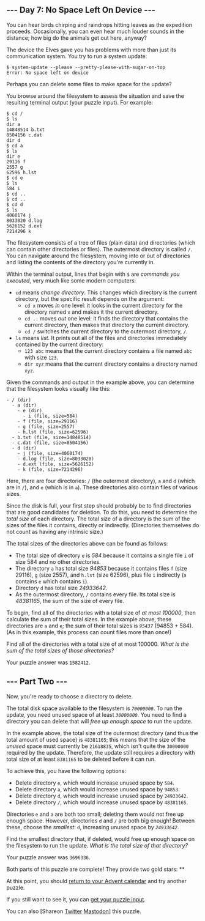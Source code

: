 <main>
  <article class="day-desc">
    <h2>--- Day 7: No Space Left On Device ---</h2>
    <p>You can hear birds chirping and raindrops hitting leaves as the expedition proceeds. Occasionally, you can even
      hear much louder sounds in the distance; how big do the animals get out here, anyway?</p>
    <p>The device the Elves gave you has problems with more than just its communication system. You try to run a system
      update:</p>
    <pre><code>$ system-update --please --pretty-please-with-sugar-on-top
<span title="E099 PROGRAMMER IS OVERLY POLITE">Error</span>: No space left on device
</code></pre>
    <p>Perhaps you can delete some files to make space for the update?</p>
    <p>You browse around the filesystem to assess the situation and save the resulting terminal output (your puzzle
      input). For example:</p>
    <pre><code>$ cd /
$ ls
dir a
14848514 b.txt
8504156 c.dat
dir d
$ cd a
$ ls
dir e
29116 f
2557 g
62596 h.lst
$ cd e
$ ls
584 i
$ cd ..
$ cd ..
$ cd d
$ ls
4060174 j
8033020 d.log
5626152 d.ext
7214296 k
</code></pre>
    <p>The filesystem consists of a tree of files (plain data) and directories (which can contain other directories or
      files). The outermost directory is called <code>/</code>. You can navigate around the filesystem, moving into or
      out of directories and listing the contents of the directory you're currently in.</p>
    <p>Within the terminal output, lines that begin with <code>$</code> are <em>commands you executed</em>, very much
      like some modern computers:</p>
    <ul>
      <li><code>cd</code> means <em>change directory</em>. This changes which directory is the current directory, but
        the specific result depends on the argument:
        <ul>
          <li><code>cd x</code> moves <em>in</em> one level: it looks in the current directory for the directory named
            <code>x</code> and makes it the current directory.
          </li>
          <li><code>cd ..</code> moves <em>out</em> one level: it finds the directory that contains the current
            directory, then makes that directory the current directory.</li>
          <li><code>cd /</code> switches the current directory to the outermost directory, <code>/</code>.</li>
        </ul>
      </li>
      <li><code>ls</code> means <em>list</em>. It prints out all of the files and directories immediately contained by
        the current directory:
        <ul>
          <li><code>123 abc</code> means that the current directory contains a file named <code>abc</code> with size
            <code>123</code>.
          </li>
          <li><code>dir xyz</code> means that the current directory contains a directory named <code>xyz</code>.</li>
        </ul>
      </li>
    </ul>
    <p>Given the commands and output in the example above, you can determine that the filesystem looks visually like
      this:</p>
    <pre><code>- / (dir)
  - a (dir)
    - e (dir)
      - i (file, size=584)
    - f (file, size=29116)
    - g (file, size=2557)
    - h.lst (file, size=62596)
  - b.txt (file, size=14848514)
  - c.dat (file, size=8504156)
  - d (dir)
    - j (file, size=4060174)
    - d.log (file, size=8033020)
    - d.ext (file, size=5626152)
    - k (file, size=7214296)
</code></pre>
    <p>Here, there are four directories: <code>/</code> (the outermost directory), <code>a</code> and <code>d</code>
      (which are in <code>/</code>), and <code>e</code> (which is in <code>a</code>). These directories also contain
      files of various sizes.</p>
    <p>Since the disk is full, your first step should probably be to find directories that are good candidates for
      deletion. To do this, you need to determine the <em>total size</em> of each directory. The total size of a
      directory is the sum of the sizes of the files it contains, directly or indirectly. (Directories themselves do not
      count as having any intrinsic size.)</p>
    <p>The total sizes of the directories above can be found as follows:</p>
    <ul>
      <li>The total size of directory <code>e</code> is <em>584</em> because it contains a single file <code>i</code> of
        size 584 and no other directories.</li>
      <li>The directory <code>a</code> has total size <em>94853</em> because it contains files <code>f</code> (size
        29116), <code>g</code> (size 2557), and <code>h.lst</code> (size 62596), plus file <code>i</code> indirectly
        (<code>a</code> contains <code>e</code> which contains <code>i</code>).</li>
      <li>Directory <code>d</code> has total size <em>24933642</em>.</li>
      <li>As the outermost directory, <code>/</code> contains every file. Its total size is <em>48381165</em>, the sum
        of the size of every file.</li>
    </ul>
    <p>To begin, find all of the directories with a total size of <em>at most 100000</em>, then calculate the sum of
      their total sizes. In the example above, these directories are <code>a</code> and <code>e</code>; the sum of their
      total sizes is <code><em>95437</em></code> (94853 + 584). (As in this example, this process can count files more
      than once!)</p>
    <p>Find all of the directories with a total size of at most 100000. <em>What is the sum of the total sizes of those
        directories?</em></p>
  </article>
  <p>Your puzzle answer was <code>1582412</code>.</p>
  <article class="day-desc">
    <h2 id="part2">--- Part Two ---</h2>
    <p>Now, you're ready to choose a directory to delete.</p>
    <p>The total disk space available to the filesystem is <code><em>70000000</em></code>. To run the update, you need
      unused space of at least <code><em>30000000</em></code>. You need to find a directory you can delete that will
      <em>free up enough space</em> to run the update.
    </p>
    <p>In the example above, the total size of the outermost directory (and thus the total amount of used space) is
      <code>48381165</code>; this means that the size of the <em>unused</em> space must currently be
      <code>21618835</code>, which isn't quite the <code>30000000</code> required by the update. Therefore, the update
      still requires a directory with total size of at least <code>8381165</code> to be deleted before it can run.
    </p>
    <p>To achieve this, you have the following options:</p>
    <ul>
      <li>Delete directory <code>e</code>, which would increase unused space by <code>584</code>.</li>
      <li>Delete directory <code>a</code>, which would increase unused space by <code>94853</code>.</li>
      <li>Delete directory <code>d</code>, which would increase unused space by <code>24933642</code>.</li>
      <li>Delete directory <code>/</code>, which would increase unused space by <code>48381165</code>.</li>
    </ul>
    <p>Directories <code>e</code> and <code>a</code> are both too small; deleting them would not free up enough space.
      However, directories <code>d</code> and <code>/</code> are both big enough! Between these, choose the
      <em>smallest</em>: <code>d</code>, increasing unused space by <code><em>24933642</em></code>.
    </p>
    <p>Find the smallest directory that, if deleted, would free up enough space on the filesystem to run the update.
      <em>What is the total size of that directory?</em>
    </p>
  </article>
  <p>Your puzzle answer was <code>3696336</code>.</p>
  <p class="day-success">Both parts of this puzzle are complete! They provide two gold stars: **</p>
  <p>At this point, you should <a href="/2022">return to your Advent calendar</a> and try another puzzle.</p>
  <p>If you still want to see it, you can <a href="7/input" target="_blank">get your puzzle input</a>.</p>
  <p>You can also <span class="share">[Share<span class="share-content">on
        <a href="https://twitter.com/intent/tweet?text=I%27ve+completed+%22No+Space+Left+On+Device%22+%2D+Day+7+%2D+Advent+of+Code+2022&amp;url=https%3A%2F%2Fadventofcode%2Ecom%2F2022%2Fday%2F7&amp;related=ericwastl&amp;hashtags=AdventOfCode"
          target="_blank">Twitter</a>
        <a href="javascript:void(0);"
          onclick="var mastodon_instance=prompt('Mastodon Instance / Server Name?'); if(typeof mastodon_instance==='string' && mastodon_instance.length){this.href='https://'+mastodon_instance+'/share?text=I%27ve+completed+%22No+Space+Left+On+Device%22+%2D+Day+7+%2D+Advent+of+Code+2022+%23AdventOfCode+https%3A%2F%2Fadventofcode%2Ecom%2F2022%2Fday%2F7'}else{return false;}"
          target="_blank">Mastodon</a></span>]</span> this puzzle.</p>
</main>